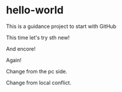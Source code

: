 # hello-world
This is a guidance project to start with GitHub

This time let's try sth new!

And encore!

Again!

Change from the pc side.

Change from local conflict.